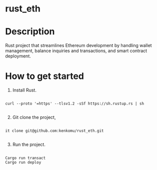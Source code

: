 # rust_eth
# Description
Rust project that streamlines Ethereum development by handling wallet management, balance inquiries and transactions, and smart contract deployment.

# How to get started
1. Install Rust.
 ```

curl --proto '=https' --tlsv1.2 -sSf https://sh.rustup.rs | sh


```
2. Git clone the project,

 ```

it clone git@github.com:kenkomu/rust_eth.git


```
3. Run the project.

 ```

Cargo run transact
Cargo run deploy


```